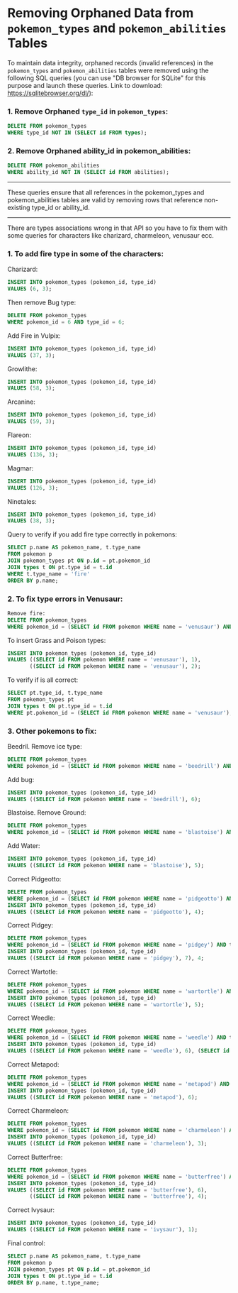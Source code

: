 # Removing Orphaned Data from `pokemon_types` and `pokemon_abilities` Tables

To maintain data integrity, orphaned records (invalid references) in the `pokemon_types` and `pokemon_abilities` tables were removed using the following SQL queries (you can use "DB browser for SQLite" for this purpose and launch these queries. Link to download: https://sqlitebrowser.org/dl/):

### 1. Remove Orphaned `type_id` in `pokemon_types`:
```sql
DELETE FROM pokemon_types 
WHERE type_id NOT IN (SELECT id FROM types);
```

### 2. Remove Orphaned ability_id in pokemon_abilities:
```sql
DELETE FROM pokemon_abilities 
WHERE ability_id NOT IN (SELECT id FROM abilities);
```
---------------

These queries ensure that all references in the pokemon_types and pokemon_abilities tables are valid by removing rows that reference non-existing type_id or ability_id.

----------

There are types associations wrong in that API so you have to fix them with some queries for characters like charizard, charmeleon, venusaur ecc.

### 1. To add fire type in some of the characters:
Charizard:
```sql
INSERT INTO pokemon_types (pokemon_id, type_id)
VALUES (6, 3);

```

Then remove Bug type:
```sql
DELETE FROM pokemon_types
WHERE pokemon_id = 6 AND type_id = 6;
```

Add Fire in Vulpix:
```sql
INSERT INTO pokemon_types (pokemon_id, type_id)
VALUES (37, 3); 
```

Growlithe:
```sql
INSERT INTO pokemon_types (pokemon_id, type_id)
VALUES (58, 3);
```

Arcanine:
```sql
INSERT INTO pokemon_types (pokemon_id, type_id)
VALUES (59, 3);
```

Flareon:
```sql
INSERT INTO pokemon_types (pokemon_id, type_id)
VALUES (136, 3);
```

Magmar:
```sql
INSERT INTO pokemon_types (pokemon_id, type_id)
VALUES (126, 3);
```

Ninetales:
```sql
INSERT INTO pokemon_types (pokemon_id, type_id)
VALUES (38, 3);
```

Query to verify if you add fire type correctly in pokemons:
```sql
SELECT p.name AS pokemon_name, t.type_name
FROM pokemon p
JOIN pokemon_types pt ON p.id = pt.pokemon_id
JOIN types t ON pt.type_id = t.id
WHERE t.type_name = 'fire'
ORDER BY p.name;
```

### 2. To fix type errors in Venusaur:
```sql
Remove fire:
DELETE FROM pokemon_types
WHERE pokemon_id = (SELECT id FROM pokemon WHERE name = 'venusaur') AND type_id = 3;
```

To insert Grass and Poison types:
```sql
INSERT INTO pokemon_types (pokemon_id, type_id)
VALUES ((SELECT id FROM pokemon WHERE name = 'venusaur'), 1), 
       ((SELECT id FROM pokemon WHERE name = 'venusaur'), 2);
```

To verify if is all correct:
```sql
SELECT pt.type_id, t.type_name
FROM pokemon_types pt
JOIN types t ON pt.type_id = t.id
WHERE pt.pokemon_id = (SELECT id FROM pokemon WHERE name = 'venusaur');
```

### 3. Other pokemons to fix:
Beedril.
Remove ice type:
```sql
DELETE FROM pokemon_types
WHERE pokemon_id = (SELECT id FROM pokemon WHERE name = 'beedrill') AND type_id = 15;
```

Add bug:
```sql
INSERT INTO pokemon_types (pokemon_id, type_id)
VALUES ((SELECT id FROM pokemon WHERE name = 'beedrill'), 6); 
```

Blastoise.
Remove Ground:
```sql
DELETE FROM pokemon_types
WHERE pokemon_id = (SELECT id FROM pokemon WHERE name = 'blastoise') AND type_id = 9;
```

Add Water:
```sql
INSERT INTO pokemon_types (pokemon_id, type_id)
VALUES ((SELECT id FROM pokemon WHERE name = 'blastoise'), 5);
```

Correct Pidgeotto:
```sql
DELETE FROM pokemon_types
WHERE pokemon_id = (SELECT id FROM pokemon WHERE name = 'pidgeotto') AND type_id = 17; 
INSERT INTO pokemon_types (pokemon_id, type_id)
VALUES ((SELECT id FROM pokemon WHERE name = 'pidgeotto'), 4);  
```

Correct Pidgey:
```sql
DELETE FROM pokemon_types
WHERE pokemon_id = (SELECT id FROM pokemon WHERE name = 'pidgey') AND type_id = 16;
INSERT INTO pokemon_types (pokemon_id, type_id)
VALUES ((SELECT id FROM pokemon WHERE name = 'pidgey'), 7), 4;
```

Correct Wartotle:
```sql
DELETE FROM pokemon_types
WHERE pokemon_id = (SELECT id FROM pokemon WHERE name = 'wartortle') AND type_id = 8;
INSERT INTO pokemon_types (pokemon_id, type_id)
VALUES ((SELECT id FROM pokemon WHERE name = 'wartortle'), 5);
```

Correct Weedle:
```sql
DELETE FROM pokemon_types
WHERE pokemon_id = (SELECT id FROM pokemon WHERE name = 'weedle') AND type_id = 13;
INSERT INTO pokemon_types (pokemon_id, type_id)
VALUES ((SELECT id FROM pokemon WHERE name = 'weedle'), 6), (SELECT id FROM pokemon WHERE name = 'weedle'), 2; 
```

Correct Metapod:
```sql
DELETE FROM pokemon_types
WHERE pokemon_id = (SELECT id FROM pokemon WHERE name = 'metapod') AND type_id = 11;
INSERT INTO pokemon_types (pokemon_id, type_id)
VALUES ((SELECT id FROM pokemon WHERE name = 'metapod'), 6);
```

Correct Charmeleon:
```sql
DELETE FROM pokemon_types
WHERE pokemon_id = (SELECT id FROM pokemon WHERE name = 'charmeleon') AND type_id = 5;
INSERT INTO pokemon_types (pokemon_id, type_id)
VALUES ((SELECT id FROM pokemon WHERE name = 'charmeleon'), 3);
```

Correct Butterfree:
```sql
DELETE FROM pokemon_types
WHERE pokemon_id = (SELECT id FROM pokemon WHERE name = 'butterfree') AND type_id = 12;
INSERT INTO pokemon_types (pokemon_id, type_id)
VALUES ((SELECT id FROM pokemon WHERE name = 'butterfree'), 6),
       ((SELECT id FROM pokemon WHERE name = 'butterfree'), 4);
```

Correct Ivysaur:
```sql
INSERT INTO pokemon_types (pokemon_id, type_id)
VALUES ((SELECT id FROM pokemon WHERE name = 'ivysaur'), 1);
```

Final control:
```sql
SELECT p.name AS pokemon_name, t.type_name
FROM pokemon p
JOIN pokemon_types pt ON p.id = pt.pokemon_id
JOIN types t ON pt.type_id = t.id
ORDER BY p.name, t.type_name;
```